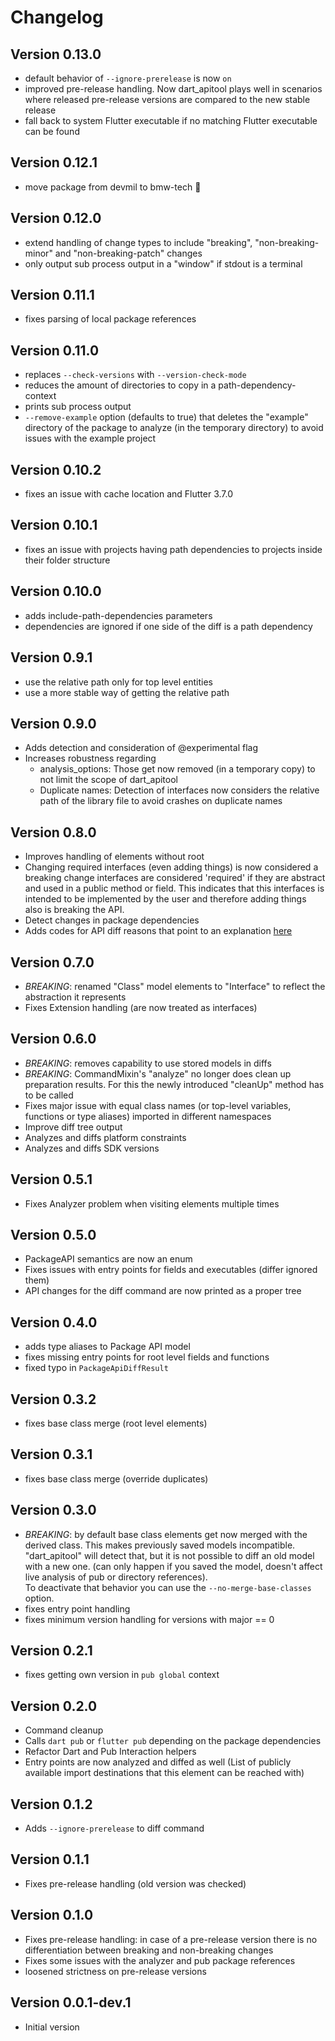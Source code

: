 # Changelog

## Version 0.13.0
- default behavior of `--ignore-prerelease` is now `on`
- improved pre-release handling. Now dart_apitool plays well in scenarios where released pre-release versions are compared to the new stable release
- fall back to system Flutter executable if no matching Flutter executable can be found

## Version 0.12.1
- move package from devmil to bmw-tech 🚀

## Version 0.12.0
- extend handling of change types to include "breaking", "non-breaking-minor" and "non-breaking-patch" changes
- only output sub process output in a "window" if stdout is a terminal

## Version 0.11.1
- fixes parsing of local package references

## Version 0.11.0
- replaces `--check-versions` with `--version-check-mode`
- reduces the amount of directories to copy in a path-dependency-context
- prints sub process output
- `--remove-example` option (defaults to true) that deletes the "example" directory of the package to analyze (in the temporary directory) to avoid issues with the example project

## Version 0.10.2
- fixes an issue with cache location and Flutter 3.7.0

## Version 0.10.1 
- fixes an issue with projects having path dependencies to projects inside their folder structure

## Version 0.10.0
- adds include-path-dependencies parameters
- dependencies are ignored if one side of the diff is a path dependency

## Version 0.9.1
- use the relative path only for top level entities
- use a more stable way of getting the relative path

## Version 0.9.0
- Adds detection and consideration of @experimental flag
- Increases robustness regarding
  -  analysis_options: Those get now removed (in a temporary copy) to not limit the scope of dart_apitool
  -  Duplicate names: Detection of interfaces now considers the relative path of the library file to avoid crashes on duplicate names

## Version 0.8.0
- Improves handling of elements without root
- Changing required interfaces (even adding things) is now considered a breaking change
  interfaces are considered 'required' if they are abstract and used in a public method or field.
  This indicates that this interfaces is intended to be implemented by the user and therefore adding things also is breaking the API.
- Detect changes in package dependencies
- Adds codes for API diff reasons that point to an explanation [here](https://github.com/bmw-tech/dart_apitool/blob/main/readme/change_codes.md)

## Version 0.7.0
- *BREAKING*: renamed "Class" model elements to "Interface" to reflect the abstraction it represents
- Fixes Extension handling (are now treated as interfaces)
  
## Version 0.6.0
- *BREAKING*: removes capability to use stored models in diffs
- *BREAKING*: CommandMixin's "analyze" no longer does clean up preparation results. For this the newly introduced "cleanUp" method has to be called
- Fixes major issue with equal class names (or top-level variables, functions or type aliases) imported in different namespaces
- Improve diff tree output
- Analyzes and diffs platform constraints
- Analyzes and diffs SDK versions

## Version 0.5.1
- Fixes Analyzer problem when visiting elements multiple times

## Version 0.5.0
- PackageAPI semantics are now an enum
- Fixes issues with entry points for fields and executables (differ ignored them)
- API changes for the diff command are now printed as a proper tree

## Version 0.4.0
- adds type aliases to Package API model
- fixes missing entry points for root level fields and functions
- fixed typo in `PackageApiDiffResult`

## Version 0.3.2
- fixes base class merge (root level elements)

## Version 0.3.1
- fixes base class merge (override duplicates)

## Version 0.3.0
- *BREAKING*: by default base class elements get now merged with the derived class. This makes previously saved models incompatible.  
"dart_apitool" will detect that, but it is not possible to diff an old model with a new one. (can only happen if you saved the model, doesn't affect live analysis of pub or directory references).  
To deactivate that behavior you can use the `--no-merge-base-classes` option.
- fixes entry point handling
- fixes minimum version handling for versions with major == 0

## Version 0.2.1
- fixes getting own version in `pub global` context

## Version 0.2.0
- Command cleanup
- Calls `dart pub` or `flutter pub` depending on the package dependencies
- Refactor Dart and Pub Interaction helpers
- Entry points are now analyzed and diffed as well (List of publicly available import destinations that this element can be reached with)

## Version 0.1.2
- Adds `--ignore-prerelease` to diff command

## Version 0.1.1
- Fixes pre-release handling (old version was checked)

## Version 0.1.0
- Fixes pre-release handling: in case of a pre-release version there is no differentiation between breaking and non-breaking changes
- Fixes some issues with the analyzer and pub package references
- loosened strictness on pre-release versions

## Version 0.0.1-dev.1
- Initial version
